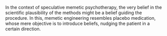---
---

In the context of speculative memetic psychotherapy, the very belief in the scientific plausibility of the methods might be a belief guiding the procedure. In this, memetic engineering resembles placebo medication, whose mere objective is to introduce beliefs, nudging the patient in a certain direction.